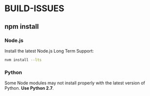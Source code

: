 # BUILD-ISSUES

## npm install

### Node.js

Install the latest Node.js Long Term Support: 

```bash
nvm install --lts
```

### Python

Some Node modules may not install properly with the latest version of Python. **Use Python 2.7**. 
